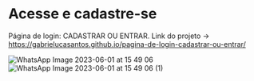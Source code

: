 # Acesse e cadastre-se
Página de login: CADASTRAR OU ENTRAR.
Link do projeto -> https://gabrielucasantos.github.io/pagina-de-login-cadastrar-ou-entrar/ 

![WhatsApp Image 2023-06-01 at 15 49 06](https://github.com/gabrielucasantos/basic-landing-page/assets/132011614/2c953e29-c668-4821-9db8-18d08700cda9)
![WhatsApp Image 2023-06-01 at 15 49 06 (1)](https://github.com/gabrielucasantos/basic-landing-page/assets/132011614/c7e3146b-4736-4ae7-9505-56049d609399)






